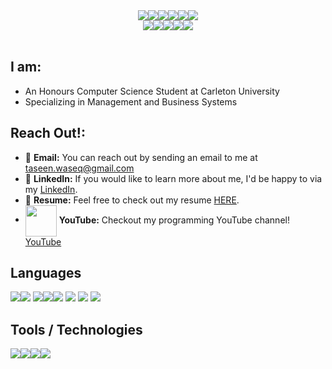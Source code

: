 <div align="center">
<img src="https://img.icons8.com/nolan/64/t.png"/><img src="https://img.icons8.com/nolan/64/a.png"/><img src="https://img.icons8.com/nolan/64/s.png"/><img src="https://img.icons8.com/nolan/64/e.png"/><img src="https://img.icons8.com/nolan/64/e.png"/><img src="https://img.icons8.com/nolan/64/n.png"/><br><img src="https://img.icons8.com/nolan/64/w.png"/><img src="https://img.icons8.com/nolan/64/a.png"/><img src="https://img.icons8.com/nolan/64/s.png"/><img src="https://img.icons8.com/nolan/64/e.png"/><img src="https://img.icons8.com/nolan/64/q.png"/>
</div>
<br>

## I am:
- An Honours Computer Science Student at Carleton University
- Specializing in Management and Business Systems

## Reach Out!:
- :email: **Email:** You can reach out by sending an email to me at taseen.waseq@gmail.com 
- 🔵 **LinkedIn:** If you would like to learn more about me, I'd be happy to via my [LinkedIn](https://www.linkedin.com/in/taseenw/).
- 📄 **Resume:** Feel free to check out my resume [HERE](https://www.taseenw.me/assets/Taseen_Waseq_Resume.pdf).
- <img src="https://www.freepnglogos.com/uploads/youtube-logo-hd-8.png" width=50px align="center"/> **YouTube:** Checkout my programming YouTube channel! [YouTube](https://www.youtube.com/channel/UC4Oalqat4VhD-zmGAA5uvfA/)

## Languages
<img src="https://img.icons8.com/nolan/64/python.png"/><img src="https://img.icons8.com/nolan/64/java-coffee-cup-logo.png"/>
<img src="https://img.icons8.com/nolan/64/php.png"/><img src="https://img.icons8.com/nolan/64/c.png"/><img src="https://img.icons8.com/nolan/64/javascript.png"/>
<img src="https://img.icons8.com/nolan/64/sql.png"/>
<img src="https://img.icons8.com/nolan/64/html-5.png"/>
<img src="https://img.icons8.com/nolan/64/css-filetype.png"/>

## Tools / Technologies
<img src="https://img.icons8.com/nolan/64/angularjs.png"/><img src="https://img.icons8.com/nolan/64/mysql.png"/><img src="https://img.icons8.com/nolan/64/git.png"/><img src="https://img.icons8.com/nolan/64/visual-studio.png"/>
